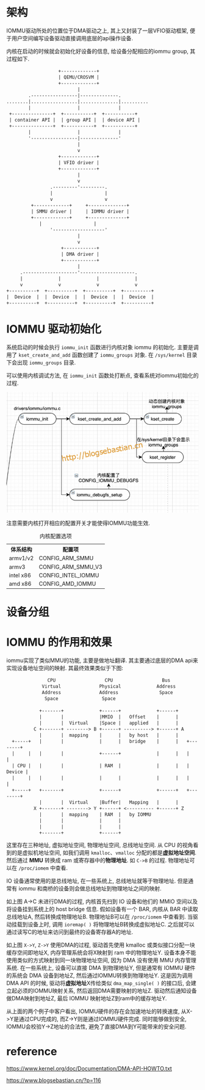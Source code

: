 
# 架构

IOMMU驱动所处的位置位于DMA驱动之上, 其上又封装了一层VFIO驱动框架, 便于用户空间编写设备驱动直接调用底层的api操作设备.

内核在启动的时候就会初始化好设备的信息, 给设备分配相应的iommu group, 其过程如下.

```
                   +-------------+
                   | QEMU/CROSVM |
                   +-------------+
                          |
        .-----------------|--------------.
........|.................|..............|..........
        |                 |              |
 +---------------+  +-----------+  +-----------+
 | container API |  | group API |  | device API |
 +---------------+  +-----------+  +-----------+
        |                 |              |
        '-----------------|--------------'
                          |
                          v
                   +-------------+
                   | VFIO driver |
                   +-------------+
                          |
                          v
                .---------'---------.
                |                   |
                v                   v
         +-------------+     +--------------+
         | SMMU driver |     | IOMMU driver |
         +-------------+     +--------------+
	        |                   |
                '-------------------'
                          |
                          v
                    +------------+
                    | DMA driver |
                    +------------+
                          |
     .--------------------'--------------------.
     |             |             |             |
     v             v             v             v
+----------+  +----------+  +----------+  +----------+
|  Device  |  |  Device  |  |  Device  |  |  Device  |
+----------+  +----------+  +----------+  +----------+
```

# IOMMU 驱动初始化

系统启动的时候会执行 `iommu_init` 函数进行内核对象 iommu 的初始化. 主要是调用了 `kset_create_and_add` 函数创建了 `iommu_groups` 对象. 在 `/sys/kernel` 目录下会出现 `iommu_groups` 目录.

可以使用内核调试方法, 在 `iommu_init` 函数处打断点, 查看系统对iommu初始化的过程.

![2021-10-21-11-50-13.png](./images/2021-10-21-11-50-13.png)

注意需要内核打开相应的配置开关才能使得IOMMU功能生效.

<table style="width:100%">
<caption>内核配置选项</caption>
  <tr>
    <th>体系结构</th>
    <th>配置项</th>
  </tr>
  <tr>
    <td>armv1/v2</td>
    <td>CONFIG_ARM_SMMU</td>
  </tr>
  <tr>
    <td>armv3</td>
    <td>CONFIG_ARM_SMMU_V3</td>
  </tr>
  <tr>
    <td>intel x86</td>
    <td>CONFIG_INTEL_IOMMU</td>
  </tr>
  <tr>
    <td>amd x86</td>
    <td>CONFIG_AMD_IOMMU</td>
  </tr>
</table>

# 设备分组



# IOMMU 的作用和效果

iommu实现了类似MMU的功能, 主要是做地址翻译. 其主要通过底层的DMA api来实现设备地址空间的映射. 其最终效果类似于下图:

```
               CPU                  CPU                  Bus
             Virtual              Physical             Address
             Address              Address               Space
              Space                Space

            +-------+             +------+             +------+
            |       |             |MMIO  |   Offset    |      |
            |       |  Virtual    |Space |   applied   |      |
          C +-------+ --------> B +------+ ----------> +------+ A
            |       |  mapping    |      |   by host   |      |
  +-----+   |       |             |      |   bridge    |      |   +--------+
  |     |   |       |             +------+             |      |   |        |
  | CPU |   |       |             | RAM  |             |      |   | Device |
  |     |   |       |             |      |             |      |   |        |
  +-----+   +-------+             +------+             +------+   +--------+
            |       |  Virtual    |Buffer|   Mapping   |      |
          X +-------+ --------> Y +------+ <---------- +------+ Z
            |       |  mapping    | RAM  |   by IOMMU
            |       |             |      |
            |       |             |      |
            +-------+             +------+
```

这里存在三种地址, 虚拟地址空间, 物理地址空间, 总线地址空间. 从 CPU 的视角看到的是虚拟机地址空间, 如我们调用 `kmalloc`、`vmalloc` 分配的都是**虚拟地址空间**. 然后通过 **MMU** 转换成 ram 或寄存器中的**物理地址**. 如 `C->B` 的过程. 物理地址可以在 `/proc/iomem` 中查看.

IO 设备通常使用的是总线地址, 在一些系统上, 总线地址就等于物理地址. 但是通常有 iommu 和南桥的设备则会做总线地址到物理地址之间的映射.

如上图 A->C 未进行DMA的过程, 内核首先扫到 IO 设备和他们的 MMIO 空间以及将设备挂到系统上的 host bridge 信息. 假如设备有一个 BAR, 内核从 BAR 中读取总线地址A, 然后转换成物理地址B. 物理地址B可以在 `/proc/iomem` 中查看到. 当驱动挂载到设备上时, 调用 `ioremap( )` 将物理地址B转换成虚拟地址C. 之后就可以通过读写C的地址来访问到最终的设备寄存器A的地址.

如上图 `X->Y`, `Z->Y` 使用DMA的过程, 驱动首先使用 kmalloc 或类似接口分配一块缓存空间即地址X, 内存管理系统会将X映射到 ram 中的物理地址Y. 设备本身不能使用类似的方式映射到同一块物理地址空间, 因为 DMA 没有使用 MMU 内存管理系统. 在一些系统上, 设备可以直接 DMA 到物理地址Y, 但是通常有 IOMMU 硬件的系统会 DMA 设备到地址Z, 然后通过IOMMU转换到物理地址Y. 这是因为调用 DMA API 的时候, 驱动将**虚拟地址**X传给类似 `dma_map_single( )` 的接口后, 会建立起必须的IOMMU映射关系, 然后返回DMA需要映射的地址Z. 驱动然后通知设备做DMA映射到地址Z, 最后 IOMMU 映射地址Z到ram中的缓存地址Y.

从上面的两个例子中客户看出, IOMMU硬件的存在会加速地址的转换速度, 从X->Y是通过CPU完成的, 而Z->Y则是通过IOMMU硬件完成. 同时能够做到安全, IOMMU会校验Y->Z地址的合法性, 避免了直接DMA到Y可能带来的安全问题.




# reference

https://www.kernel.org/doc/Documentation/DMA-API-HOWTO.txt

https://www.blogsebastian.cn/?p=116